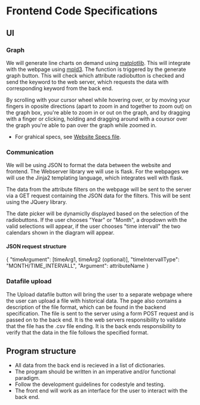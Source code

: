 # Frontend Code Specifications

## UI

### Graph

We will generate line charts on demand using [matplotlib](https://matplotlib.org/tutorials/introductory/usage.html#sphx-glr-tutorials-introductory-usage-py "matplotlib"). This will integrate with the webpage using [mpld3](http://mpld3.github.io/). The function is triggered by the generate graph button. This will check which attribute radiobutton is checked and send the keyword to the web server, which requests the data with corresponding keyword from the back end.

By scrolling with your cursor wheel while hovering over, or by moving your fingers in oposite directions (apart to zoom in and together to zoom out) on the graph box, you're able to zoom in or out on the graph, and by dragging with a finger or clicking, holding and dragging around with a coursor over the graph you're able to pan over the graph while zoomed in.

* For grahical specs, see [Website Specs file](https://github.com/vigge93/PA1450-Development-task/blob/master/specifications/frontend/webpage_design_example.png " Website Specs file").

### Communication

We will be using JSON to format the data between the website and frontend. The Webserver library we will use is flask. For the webpages we will use the Jinja2 templating language, which integrates well with flask. 

The data from the attribute filters on the webpage will be sent to the server via a GET request containing the JSON data for the filters. This will be sent using the JQuery library.

The date picker will be dynamiclly displayed based on the selection of the radiobuttons. If the user chooses "Year" or "Month", a dropdown with the valid selections will appear, if the user chooses "time intervall" the two calendars shown in the diagram will appear.

#### JSON request structure

{
   "timeArgument": [timeArg1, timeArg2 (optional)],
   "timeIntervallType": "MONTH/TIME_INTERVALL",
   "Argument": attributeName
}

### Datafile upload

The Upload datafile button will bring the user to a separate webpage where the user can upload a file with historical data. The page also contains a description of the file format, which can be found in the backend specification. The file is sent to the server using a form POST request and is passed on to the back end. It is the web servers responsibility to validate that the file has the .csv file ending. It is the back ends responsibility to verify that the data in the file follows the specified format. 

## Program structure

* All data from the back end is recieved in a list of dictionaries.
* The program should be written in an imperative and/or functional paradigm.
* Follow the development guidelines for codestyle and testing. 
* The front end will work as an interface for the user to interact with the back end.
